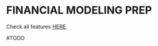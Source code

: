 # FINANCIAL MODELING PREP

Check all features [HERE](https://gamestonkterminal.github.io/GamestonkTerminal/stocks/fundamental_analysis/fmp).

#TODO
